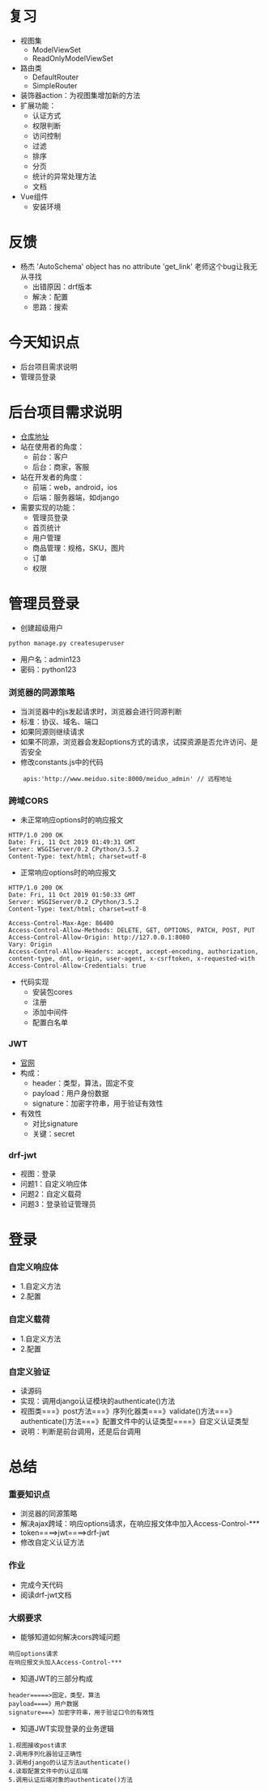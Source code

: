 # 复习

- 视图集
    - ModelViewSet
    - ReadOnlyModelViewSet
- 路由类
    - DefaultRouter
    - SimpleRouter
- 装饰器action：为视图集增加新的方法
- 扩展功能：
    - 认证方式
    - 权限判断
    - 访问控制
    - 过滤
    - 排序
    - 分页
    - 统计的异常处理方法
    - 文档
- Vue组件
    - 安装环境

# 反馈

- 杨杰	'AutoSchema' object has no attribute 'get_link' 老师这个bug让我无从寻找
    - 出错原因：drf版本
    - 解决：配置
    - 思路：搜索

# 今天知识点

- 后台项目需求说明
- 管理员登录

# 后台项目需求说明

- [仓库地址](https://gitee.com/python20170908/meiduo_admin_sy28/commits/heima)
- 站在使用者的角度：
    - 前台：客户
    - 后台：商家，客服
- 站在开发者的角度：
    - 前端：web，android，ios
    - 后端：服务器端，如django
- 需要实现的功能：
    - 管理员登录
    - 首页统计
    - 用户管理
    - 商品管理：规格，SKU，图片
    - 订单
    - 权限

# 管理员登录

- 创建超级用户

```
python manage.py createsuperuser
```

- 用户名：admin123
- 密码：python123

### 浏览器的同源策略

- 当浏览器中的js发起请求时，浏览器会进行同源判断
- 标准：协议、域名、端口
- 如果同源则继续请求
- 如果不同源，浏览器会发起options方式的请求，试探资源是否允许访问、是否安全
- 修改constants.js中的代码

```
	apis:'http://www.meiduo.site:8000/meiduo_admin' // 远程地址
```

### 跨域CORS

- 未正常响应options时的响应报文

```
HTTP/1.0 200 OK
Date: Fri, 11 Oct 2019 01:49:31 GMT
Server: WSGIServer/0.2 CPython/3.5.2
Content-Type: text/html; charset=utf-8
```

- 正常响应options时的响应报文

```
HTTP/1.0 200 OK
Date: Fri, 11 Oct 2019 01:50:33 GMT
Server: WSGIServer/0.2 CPython/3.5.2
Content-Type: text/html; charset=utf-8

Access-Control-Max-Age: 86400
Access-Control-Allow-Methods: DELETE, GET, OPTIONS, PATCH, POST, PUT
Access-Control-Allow-Origin: http://127.0.0.1:8080
Vary: Origin
Access-Control-Allow-Headers: accept, accept-encoding, authorization, content-type, dnt, origin, user-agent, x-csrftoken, x-requested-with
Access-Control-Allow-Credentials: true
```

- 代码实现
    - 安装包cores
    - 注册
    - 添加中间件
    - 配置白名单

### JWT

- [官网](http://www.jwt.io/)
- 构成：
    - header：类型，算法，固定不变
    - payload：用户身份数据
    - signature：加密字符串，用于验证有效性
- 有效性
    - 对比signature
    - 关键：secret

### drf-jwt

- 视图：登录
- 问题1：自定义响应体
- 问题2：自定义载荷
- 问题3：登录验证管理员

# 登录

### 自定义响应体

- 1.自定义方法
- 2.配置

### 自定义载荷

- 1.自定义方法
- 2.配置

### 自定义验证

- 读源码
- 实现：调用django认证模块的authenticate()方法
- 视图类===》post方法===》序列化器类===》validate()方法===》authenticate()方法===》配置文件中的认证类型====》自定义认证类型
- 说明：判断是前台调用，还是后台调用

# 总结

### 重要知识点

- 浏览器的同源策略
- 解决ajax跨域：响应options请求，在响应报文体中加入Access-Control-***
- token====>jwt====>drf-jwt
- 修改自定义认证方法

### 作业

- 完成今天代码
- 阅读drf-jwt文档

### 大纲要求

- 能够知道如何解决cors跨域问题

```
响应options请求
在响应报文头加入Access-Control-***
```

- 知道JWT的三部分构成

```
header=====>固定，类型，算法
payload====》用户数据
signature===》加密字符串，用于验证口令的有效性
```

- 知道JWT实现登录的业务逻辑

```
1.视图接收post请求
2.调用序列化器验证正确性
3.调用django的认证方法authenticate()
4.读取配置文件中的认证后端
5.调用认证后端对象的authenticate()方法
```
